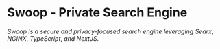 # Swoop - Private Search Engine

*Swoop* *is* *a* *secure* *and* *privacy-focused* *search* *engine* *leveraging* *Searx*, *NGINX*, *TypeScript*, *and* *NextJS*.
